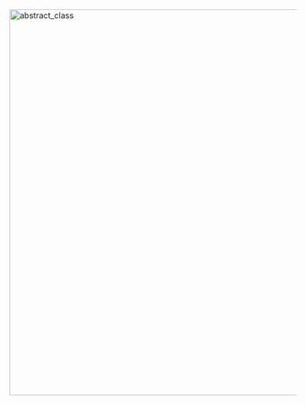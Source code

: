 <img width="677" alt="abstract_class" src="https://github.com/Jungin1020/Flutter/assets/97022661/42321fd9-0420-4176-9828-cd0ae5ed8928">
